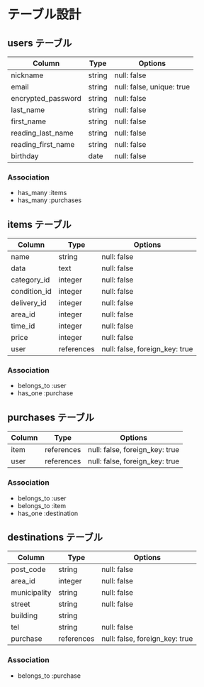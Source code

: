 # テーブル設計

## users テーブル

| Column             | Type   | Options     |
| ------------------ | ------ | ----------- |
| nickname           | string | null: false |
| email              | string | null: false, unique: true|
| encrypted_password | string | null: false |
| last_name          | string | null: false |
| first_name         | string | null: false |
| reading_last_name  | string | null: false |
| reading_first_name | string | null: false |
| birthday           | date   | null: false |

### Association
- has_many :items
- has_many :purchases

## items テーブル

| Column             | Type       | Options     |
| ------------------ | ---------- | ----------- |
| name               | string     | null: false |
| data               | text       | null: false |
| category_id        | integer    | null: false |
| condition_id       | integer    | null: false |
| delivery_id        | integer    | null: false |
| area_id            | integer    | null: false |
| time_id            | integer    | null: false |
| price              | integer    | null: false |
| user               | references | null: false, foreign_key: true|

  <!-- ActiveHash使用 -->
  <!-- category_id,condition_id,delivery_id,area_id,time_id -->

### Association
- belongs_to :user
- has_one :purchase

## purchases テーブル

| Column             | Type       | Options     |
| ------------------ | ---------- | ----------- |
| item               | references | null: false, foreign_key: true|
| user               | references | null: false, foreign_key: true|

### Association
- belongs_to :user
- belongs_to :item
- has_one :destination

## destinations テーブル

| Column             | Type       | Options     |
| ------------------ | ---------- | ----------- |
| post_code          | string     | null: false |
| area_id            | integer    | null: false |
| municipality       | string     | null: false |
| street             | string     | null: false |
| building           | string     |
| tel                | string     | null: false |
| purchase           | references | null: false, foreign_key: true|

  <!-- ActiveHash使用 -->
  <!-- area_id  -->

### Association
- belongs_to :purchase